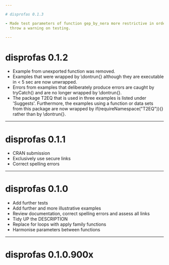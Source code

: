 ```yaml
---

# disprofas 0.1.3

- Made test parameters of function gep_by_nera more restrictive in order to
  throw a warning on testing.

---
```


# disprofas 0.1.2

- Example from unexported function was removed.
- Examples that were wrapped by \\dontrun{} although they are executable in
  < 5 sec are now unwrapped.
- Errors from examples that deliberately produce errors are caught by tryCatch()
  and are no longer wrapped by \\dontrun{}.
- The package T2EQ that is used in three examples is listed under 'Suggests'.
  Furthermore, the examples using a function or data sets from this package are
  now wrapped by if(requireNamespace("T2EQ")){} rather than by \\dontrun{}.

---

# disprofas 0.1.1

- CRAN submission
- Exclusively use secure links
- Correct spelling errors

---

# disprofas 0.1.0

- Add further tests
- Add further and more illustrative examples
- Review documentation, correct spelling errors and assess all links
- Tidy UP the DESCRIPTION
- Replace for loops with apply family functions
- Harmonise parameters between functions

---

# disprofas 0.1.0.900x
